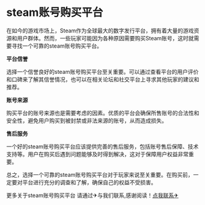 # steam账号购买平台

在如今的游戏市场上，Steam作为全球最大的数字发行平台，拥有着大量的游戏资源和用户群体。然而，一些玩家可能因为各种原因需要购买Steam账号，这时就需要寻找一个可靠的steam账号购买平台。

**平台信誉**

选择一个信誉良好的steam账号购买平台至关重要。可以通过查看平台的用户评价和口碑来了解其信誉情况，也可以在相关论坛和社交平台上寻求其他玩家的建议和推荐。

**账号来源**

购买平台的账号来源也是需要考虑的因素。优质的平台会确保所售账号的合法性和安全性，避免用户购买到被封禁或非法来源的账号，从而造成损失。

**售后服务**

一个好的steam账号购买平台应该提供完善的售后服务，包括账号售后保障、技术支持等。用户在购买后遇到问题能够及时得到解决，这对于保障用户权益非常重要。

总之，选择一个可靠的steam账号购买平台对于玩家来说至关重要。在购买前，一定要对平台进行充分的调查和了解，确保自己的权益不受损害。

更多关于steam账号购买平台 请通过✈与我们联系,感谢阅读！[点我联系✈](https://auth.G208.com)